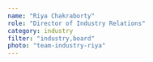 ```yaml
---
name: "Riya Chakraborty"
role: "Director of Industry Relations"
category: industry
filter: "industry,board"
photo: "team-industry-riya"
---
```

